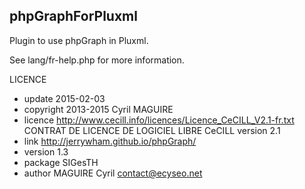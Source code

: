 ## phpGraphForPluxml
Plugin to use phpGraph in Pluxml.

See lang/fr-help.php for more information.

LICENCE

* update     2015-02-03
* copyright  2013-2015 Cyril MAGUIRE
* licence    http://www.cecill.info/licences/Licence_CeCILL_V2.1-fr.txt CONTRAT DE LICENCE DE LOGICIEL LIBRE CeCILL version 2.1
* link       http://jerrywham.github.io/phpGraph/
* version    1.3
* package    SIGesTH
* author     MAGUIRE Cyril <contact@ecyseo.net>
